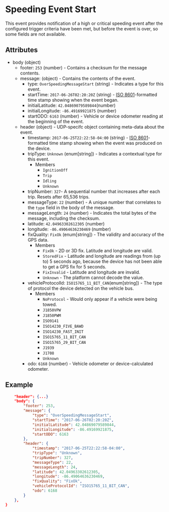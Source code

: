 # Speeding Event Start
This event provides notification of a high or critical speeding event after the configured trigger criteria have been met, but before the event is over, so some fields are not available.

## Attributes

- body (object)
  - footer: `253` (number) - Contains a checksum for the message contents.
  - message: (object) - Contains the contents of the event.
    - type: `OverSpeedingMessageStart` (string) - Indicates a type for this event.
    - startTime: `2017-06-26T02:20:20Z` (string) - [ISO 8601](https://en.wikipedia.org/wiki/ISO_8601)-formatted time stamp showing when the event began.
    - initialLatitude: `42.04869079589844`(number)
    - initialLongitude: `-86.49169921875` (number)
    - startODO: `6163` (number) - Vehicle or device odometer reading at the beginning of the event.
  - header (object) - UDP-specifc object containing meta-data about the event.
    - timestamp: `2017-06-25T22:22:58-04:00` (string) - [ISO 8601](https://en.wikipedia.org/wiki/ISO_8601)-formatted time stamp showing when the event was produced on the device.
    - tripType: `Unknown` (enum[string]) - Indicates a contextual type for this event.
      - Members
        - `IgnitionOff`
        - `Trip`
        - `Idling`
        - `Unknown`
    - tripNumber: `327`- A sequential number that increases after each trip. Resets after 65,536 trips.
    - messageType: `22` (number) - A unique number that correlates to the `type` field in the body of the message.
    - messageLength: `24` (number) - Indicates the total bytes of the message, including the checksum.
    - latitude: `42.04963302612305` (number)
    - longitude: `-86.49064636230469` (number)
    - fixQuality: `FixOk` (enum[string]) - The validity and accuracy of the GPS data.
      - Members
        - `FixOk` - 2D or 3D fix. Latitude and longitude are valid.
        - `StoredFix` - Latitude and longitude are readings from (up to) 5 seconds ago, because the device has not been able to get a GPS fix for 5 seconds.
        - `FixInvalid` - Latitude and longitude are invalid.
        - `Unknown` - The platform cannot decode the value.
    - vehicleProtocolId: `ISO15765_11_BIT_CAN`(enum[string]) - The type of protocol the device detected on the vehicle bus.
      - Members
        - `NoProtocol` - Would only appear if a vehicle were being towed. 
        - `J1850VPW`
        - `J1850PWM`
        - `ISO9141`
        - `ISO14230_FIVE_BAWD`
        - `ISO14230_FAST_INIT`
        - `ISO15765_11_BIT_CAN`
        - `ISO15765_29_BIT_CAN`
        - `J1939`
        - `J1708`
        - `Unknown`
    - odo: `6168` (number) - Vehicle odometer or device-calculated odometer.

## Example

```json
    "header": {...}
    "body": {
        "footer": 253,
        "message": {
            "type": "OverSpeedingMessageStart",
            "startTime": "2017-06-26T02:20:20Z",
            "initialLatitude": 42.04869079589844,
            "initialLongitude": -86.49169921875,
            "startODO": 6163
        },
        "header": {
            "timestamp": "2017-06-25T22:22:58-04:00",
            "tripType": "Unknown",
            "tripNumber": 327,
            "messageType": 22,
            "messageLength": 24,
            "latitude": 42.04963302612305,
            "longitude": -86.49064636230469,
            "fixQuality": "FixOk",
            "vehicleProtocolId": "ISO15765_11_BIT_CAN",
            "odo": 6168
        }
    },
}
```
